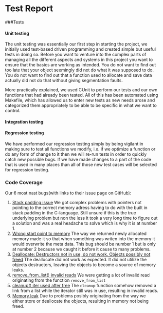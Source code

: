 # Test Report 

<!-- In the file proj/test_report.md, explain how you are testing your project on three levels: -->
###Tests

#### Unit testing
The unit testing was essentially our first step in starting the project, we initially used test-based driven programming and created simple but useful tests in doing so. Before you want to venture into the complex parts of managing all the different aspects and systems in this project you want to ensure that the basics are working as intended. You do not want to find out too late that your object seemingly did not do what it was supposed to do. You do not want to find out that a function used to allocate and save data actually did not do that without giving segmentation faults. 

More practically explained, we used CUnit to perform our tests and our own functions that had already been tested. All of this has been automated using Makefile, which has allowed us to enter new tests as new needs arose and categorized them appropriately to be able to be specific in what we want to control. 

#### Integration testing
<!-- TODO: -->
<!-- Nyttjandet av systemet? Hur gör vi detta automatiskt? Hur visar vi det här utan ett genomförande IRL? Automatisering? -->

#### Regression testing
We have performed our regression testing simply by being vigilant in making sure to test all functions we modify, i.e. if we optimize a function or do any form of change to it then we will re-run tests in order to quickly catch new possible bugs. If we have made changes to a part of the code that is used in many places than all of those new test cases will be selected for regression testing. 
<!-- TODO?: Automation? -->

### Code Coverage
<!-- TODO: -->
<!-- _Nummer i excel -> Skapa diagram -> Lägg in bild här + presenation_ -->

<!-- Include a graphical overview of the code coverage. You should make every effort to get 100% code and branch coverage. For every statement or branch that you have not tested, you must include a motivation for why that is and an argument for why the untested code/branch is correct. -->

<!-- List your 6 most nasty bugs by linking to their issue pages on GitHub. -->
Our 6 most nast bugs(with links to their issue page on GitHub):
1. [Stack padding issue](https://github.com/IOOPM-UU/Qoders/issues/13)
We got complex problems with pointers not pointing to the correct memory adress having to do with the built in stack padding in the C-language. Still unsure if this is the true underlying problem but non the less it took a very long time to figure out a solution and was a real headache to solve which is why it is at number 1.
2. [Wrong start point to memory](https://github.com/IOOPM-UU/Qoders/issues/12)
The way we returned newly allocated memory made it so that when something was writen into the memory it would overwrite the meta data. This bug should be number 1 but is only at number 2 because we caught it before it cause to many problems.
3. [Deallocate: Destructors not in use, do not work. Objects possibly not freed](https://github.com/IOOPM-UU/Qoders/issues/7)
The deallocate did not work as expected. It did not utilize the objects destructers, leaving the objects to become a source of memory leaks. 
4. [remove_from_list() invalid reads](https://github.com/IOOPM-UU/Qoders/issues/16)
We were getting a lot of invalid read originating from the function `remove_from_list` 
5. [cleanup() iter used after free](https://github.com/IOOPM-UU/Qoders/issues/15)
The `cleanup` function somehow removed a link from a list while the iterator still was in use, resulting in invalid reads.
6. [Memory leak](https://github.com/IOOPM-UU/Qoders/issues/9)
Due to problems posibly originating from the way we either store or deallocate the objects, resulting in memory not being freed.
<!-- This file, together with the GitHub issue log, should convince the examiner that you pass Y69.

Viktiga saker:
    gcov
        "You should make every effort to get 100% code and branch coverage. For every statement or branch that you have not tested, you must include a motivation for why that is and an argument for why the untested code/branch is correct." -->
